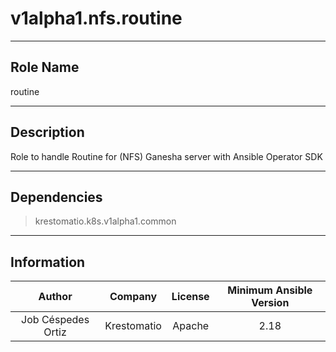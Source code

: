 



# v1alpha1.nfs.routine
  
---
## Role Name
  
routine  
  
---
## Description
  
Role to handle Routine for (NFS) Ganesha server with Ansible Operator SDK  
  
---
## Dependencies
  
> krestomatio.k8s.v1alpha1.common  
  
  
---
## Information
  

|Author|Company|License|Minimum Ansible Version|
| :---: | :---: | :---: | :---: |
|Job Céspedes Ortiz|Krestomatio|Apache|2.18|
